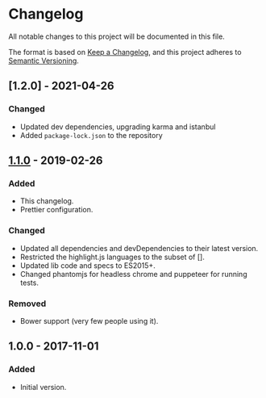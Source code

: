 # Changelog
All notable changes to this project will be documented in this file.

The format is based on [Keep a Changelog](https://keepachangelog.com/en/1.0.0/),
and this project adheres to [Semantic Versioning](https://semver.org/spec/v2.0.0.html).

<!-- ## [Unreleased]
### Changed
- Update and improvement of Polish translation from [@m-aciek](https://github.com/m-aciek). -->

## [1.2.0] - 2021-04-26
### Changed
- Updated dev dependencies, upgrading karma and istanbul
- Added `package-lock.json` to the repository

## [1.1.0] - 2019-02-26
### Added
- This changelog.
- Prettier configuration.

### Changed
- Updated all dependencies and devDependencies to their latest version.
- Restricted the highlight.js languages to the subset of [].
- Updated lib code and specs to ES2015+.
- Changed phantomjs for headless chrome and puppeteer for running tests.

### Removed
- Bower support (very few people using it).

## 1.0.0 - 2017-11-01
### Added
- Initial version.

[Unreleased]: https://github.com/fegemo/bespoke-markdownit/compare/v1.1.0...HEAD
[1.1.0]: https://github.com/fegemo/bespoke-markdownit/compare/v1.1.0...v1.0.0
